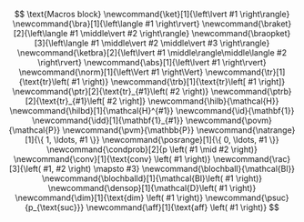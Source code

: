 $$
\text{Macros block}
\newcommand{\ket}[1]{\left\lvert #1 \right\rangle}
\newcommand{\bra}[1]{\left\langle #1 \right\rvert}
\newcommand{\braket}[2]{\left\langle #1 \middle\vert #2 \right\rangle}
\newcommand{\braopket}[3]{\left\langle #1 \middle\vert #2 \middle\vert #3 \right\rangle}
\newcommand{\ketbra}[2]{\left\lvert #1 \middle\rangle\middle\langle #2 \right\rvert}
\newcommand{\abs}[1]{\left\lvert #1 \right\rvert}
\newcommand{\norm}[1]{\left\Vert #1 \right\Vert}
\newcommand{\tr}[1]{\text{tr}\left( #1 \right)}
\newcommand{\trb}[1]{\text{tr}\left[ #1 \right]}
\newcommand{\ptr}[2]{\text{tr}_{#1}\left( #2 \right)}
\newcommand{\ptrb}[2]{\text{tr}_{#1}\left[ #2 \right]}
\newcommand{\hilb}{\mathcal{H}}
\newcommand{\hilbd}[1]{\mathcal{H}^{#1}}
\newcommand{\id}{\mathbf{1}}
\newcommand{\idd}[1]{\mathbf{1}_{#1}}
\newcommand{\povm}{\mathcal{P}}
\newcommand{\pvm}{\mathbb{P}}
\newcommand{\natrange}[1]{\{ 1, \ldots, #1 \}}
\newcommand{\posrange}[1]{\{ 0, \ldots, #1 \}}
\newcommand{\condprob}[2]{p \left( #1 \mid #2 \right)}
\newcommand{\conv}[1]{\text{conv} \left( #1 \right)}
\newcommand{\rac}[3]{\left( #1, #2 \right) \mapsto #3}
\newcommand{\blochball}{\mathcal{Bl}}
\newcommand{\blochballd}[1]{\mathcal{Bl}\left( #1 \right)}
\newcommand{\densop}[1]{\mathcal{D}\left( #1 \right)}
\newcommand{\dim}[1]{\text{dim} \left( #1 \right)}
\newcommand{\psuc}{p_{\text{suc}}}
\newcommand{\aff}[1]{\text{aff} \left( #1 \right)}
$$


